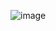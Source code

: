 ![image](https://github.com/mkajnar/DailyBuyStrategy/assets/5566514/82c605d2-5d8c-4419-972e-426f361cf289)

